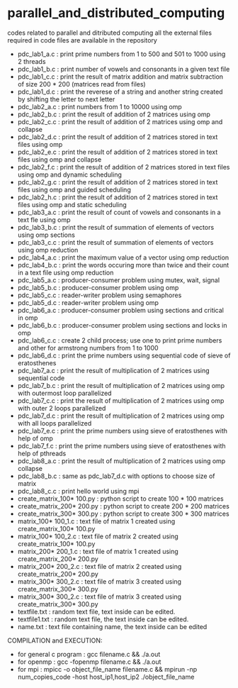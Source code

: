 # parallel_and_distributed_computing
codes related to parallel and ditributed computing
all the external files required in code files are available in the repository
- pdc_lab1_a.c : print prime numbers from 1 to 500 and 501 to 1000 using 2 threads
- pdc_lab1_b.c : print number of vowels and consonants in a given text file
- pdc_lab1_c.c : print the result of matrix addition and matrix subtraction of size 200 * 200 (matrices read from files)
- pdc_lab1_d.c : print the reverese of a string and another string created by shifting the letter to next letter
- pdc_lab2_a.c : print numbers from 1 to 10000 using omp
- pdc_lab2_b.c : print the result of addition of 2 matrices using omp
- pdc_lab2_c.c : print the result of addition of 2 matrices using omp and collapse
- pdc_lab2_d.c : print the result of addition of 2 matrices stored in text files using omp
- pdc_lab2_e.c : print the result of addition of 2 matrices stored in text files using omp and collapse
- pdc_lab2_f.c : print the result of addition of 2 matrices stored in text files using omp and dynamic scheduling
- pdc_lab2_g.c : print the result of addition of 2 matrices stored in text files using omp and guided scheduling
- pdc_lab2_h.c : print the result of addition of 2 matrices stored in text files using omp and static scheduling
- pdc_lab3_a.c : print the result of count of vowels and consonants in a text fle using omp
- pdc_lab3_b.c : print the result of summation of elements of vectors using omp sections
- pdc_lab3_c.c : print the result of summation of elements of vectors using omp reduction
- pdc_lab4_a.c : print the maximum value of a vector using omp reduction
- pdc_lab4_b.c : print the words occuring more than twice and their count in a text file using omp reduction
- pdc_lab5_a.c : producer-consumer problem using mutex, wait, signal
- pdc_lab5_b.c : producer-consumer problem using omp
- pdc_lab5_c.c : reader-writer problem using semaphores
- pdc_lab5_d.c : reader-writer problem using omp
- pdc_lab6_a.c : producer-consumer problem using sections and critical in omp
- pdc_lab6_b.c : producer-consumer problem using sections and locks in omp
- pdc_lab6_c.c : create 2 child process; use one to print prime numbers and other for armstrong numbers from 1 to 1000
- pdc_lab6_d.c : print the prime numbers using sequential code of sieve of eratosthenes
- pdc_lab7_a.c : print the result of multiplication of 2 matrices using sequential code
- pdc_lab7_b.c : print the result of multiplication of 2 matrices using omp with outermost loop parallelized
- pdc_lab7_c.c : print the result of multiplication of 2 matrices using omp with outer 2 loops parallelized 
- pdc_lab7_d.c : print the result of multiplication of 2 matrices using omp with all loops parallelized
- pdc_lab7_e.c : print the prime numbers using sieve of eratosthenes with help of omp
- pdc_lab7_f.c : print the prime numbers using sieve of eratosthenes with help of pthreads
- pdc_lab8_a.c : print the result of multiplication of 2 matrices using omp collapse
- pdc_lab8_b.c : same as pdc_lab7_d.c with options to choose size of matrix
- pdc_lab8_c.c : print hello world using mpi 
- create_matrix_100* 100.py : python script to create 100 * 100 matrices 
- create_matrix_200* 200.py : python script to create 200 * 200 matrices 
- create_matrix_300* 300.py : python script to create 300 * 300 matrices
- matrix_100* 100_1.c : text file of matrix 1 created using create_matrix_100* 100.py
- matrix_100* 100_2.c : text file of matrix 2 created using create_matrix_100* 100.py
- matrix_200* 200_1.c : text file of matrix 1 created using create_matrix_200* 200.py
- matrix_200* 200_2.c : text file of matrix 2 created using create_matrix_200* 200.py
- matrix_300* 300_2.c : text file of matrix 3 created using create_matrix_300* 300.py
- matrix_300* 300_2.c : text file of matrix 3 created using create_matrix_300* 300.py
- textfile.txt :  random text file, text inside can be edited.
- textfile1.txt : random text file, the text inside can be edited.
- name.txt : text file containing name, the text inside can be edited

COMPILATION and EXECUTION:
- for general c program : gcc filename.c && ./a.out
- for openmp : gcc -fopenmp filename.c && ./a.out
- for mpi : mpicc -o object_file_name filename.c && mpirun -np num_copies_code -host host_ip1,host_ip2 ./object_file_name
